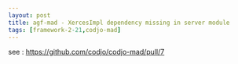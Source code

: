 ```yaml
---
layout: post
title: agf-mad - XercesImpl dependency missing in server module
tags: [framework-2-21,codjo-mad]
---
```


see : https://github.com/codjo/codjo-mad/pull/7
